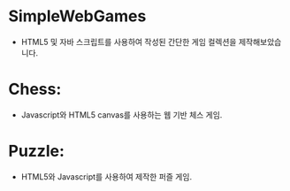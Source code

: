 # SimpleWebGames

* HTML5 및 자바 스크립트를 사용하여 작성된 간단한 게임 컬렉션을 제작해보았습니다.

# Chess:
* Javascript와 HTML5 canvas를 사용하는 웹 기반 체스 게임.

# Puzzle:
* HTML5와 Javascript를 사용하여 제작한 퍼즐 게임. 
